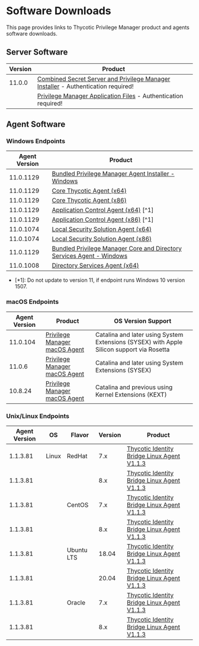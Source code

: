 [title]: # (Software Downloads)
[tags]: # (links)
[priority]: # (1502)
# Software Downloads

This page provides links to Thycotic Privilege Manager product and agents software downloads.

## Server Software

| Version | Product |
| ----- | ----- |
| 11.0.0 | [Combined Secret Server and Privilege Manager Installer](https://thycotic.force.com/support/s/download-onprem) - Authentication required! |
| | [Privilege Manager Application Files](https://thycotic.force.com/support/s/download-onprem) - Authentication required! |

## Agent Software

### Windows Endpoints

| Agent Version | Product |
| ----- | ----- |
| 11.0.1129 | [Bundled Privilege Manager Agent Installer - Windows](https://tmsnuget.thycotic.com/software/Agents/ThycoticAgentsInstaller_x86_11_0_1129.exe) |
| 11.0.1129 | [Core Thycotic Agent (x64)](https://tmsnuget.thycotic.com/software/Agents/ThycoticAgent_x64_11_0_1129.msi) |
| 11.0.1129 | [Core Thycotic Agent (x86)](https://tmsnuget.thycotic.com/software/Agents/ThycoticAgent_x86_11_0_1129.msi) |
| 11.0.1129 | [Application Control Agent (x64)](https://tmsnuget.thycotic.com/software/Agents/Thycotic_ApplicationControlAgent_x64_11_0_1129.msi) [^1] |
| 11.0.1129 | [Application Control Agent (x86)](https://tmsnuget.thycotic.com/software/Agents/Thycotic_ApplicationControlAgent_x86_11_0_1129.msi) [^1] |
| 11.0.1074 | [Local Security Solution Agent (x64)](https://tmsnuget.thycotic.com/software/Agents/Thycotic_LocalSecurityAgent_x64_11_0_1074.msi) |
| 11.0.1074 | [Local Security Solution Agent (x86)](https://tmsnuget.thycotic.com/software/Agents/Thycotic_LocalSecurityAgent_x86_11_0_1074.msi) |
| 11.0.1129 | [Bundled Privilege Manager Core and Directory Services Agent - Windows](https://tmsnuget.thycotic.com/software/Agents/ThycoticDirectoryServicesInstaller_x86_11_0_1129.exe) |
| 11.0.1008 | [Directory Services Agent (x64)](https://tmsnuget.thycotic.com/software/Agents/Thycotic_DirectoryServicesAgent_x64_11_0_1008.msi) |

* [*1]: Do not update to version 11, if endpoint runs Windows 10 version 1507.

### macOS Endpoints

| Agent Version | Product | OS Version Support|
| ----- | ----- | ----- |
| 11.0.104 | [Privilege Manager macOS Agent](https://tmsnuget.thycotic.com/software/Agents/ThycoticManagementAgent-11.0.104.dmg) | Catalina and later using System Extensions (SYSEX) with Apple Silicon support via Rosetta |
| 11.0.6 | [Privilege Manager macOS Agent](https://tmsnuget.thycotic.com/software/Agents/ThycoticManagementAgent-11.0.6.dmg) | Catalina and later using System Extensions (SYSEX) |
| 10.8.24 | [Privilege Manager macOS Agent](https://tmsnuget.thycotic.com/software/Agents/ThycoticManagementAgent-10.8.24.dmg) | Catalina and previous using Kernel Extensions (KEXT) |

### Unix/Linux Endpoints

| Agent Version | OS | Flavor | Version | Product |
| ----- | ----- | ----- | ----- | ----- |
| 1.1.3.81 | Linux | RedHat | 7.x | [Thycotic Identity Bridge Linux Agent V1.1.3](https://tmsnuget.thycotic.com/software/IdBridge/pmagent_x86_64_v1.1.3.81_rhel7.rpm) |
| 1.1.3.81 | | | 8.x | [Thycotic Identity Bridge Linux Agent V1.1.3](https://tmsnuget.thycotic.com/software/IdBridge/pmagent_x86_64_v1.1.3.81_rhel8.rpm) |
| 1.1.3.81 | | CentOS | 7.x | [Thycotic Identity Bridge Linux Agent V1.1.3](https://tmsnuget.thycotic.com/software/IdBridge/pmagent_x86_64_v1.1.3.81_centos7.rpm) |
| 1.1.3.81 | | | 8.x | [Thycotic Identity Bridge Linux Agent V1.1.3](https://tmsnuget.thycotic.com/software/IdBridge/pmagent_x86_64_v1.1.3.81_centos8.rpm) |
| 1.1.3.81 | | Ubuntu LTS | 18.04 | [Thycotic Identity Bridge Linux Agent V1.1.3](https://tmsnuget.thycotic.com/software/IdBridge/pmagent_x86_64_v1.1.3.81_ubuntu18.deb) |
| 1.1.3.81 | | | 20.04 | [Thycotic Identity Bridge Linux Agent V1.1.3](https://tmsnuget.thycotic.com/software/IdBridge/pmagent_x86_64_v1.1.3.81_ubuntu20.deb) |
| 1.1.3.81 | | Oracle | 7.x | [Thycotic Identity Bridge Linux Agent V1.1.3](https://tmsnuget.thycotic.com/software/IdBridge/pmagent_x86_64_v1.1.3.81_oraclelinux7.rpm) |
| 1.1.3.81 | | | 8.x | [Thycotic Identity Bridge Linux Agent V1.1.3](https://tmsnuget.thycotic.com/software/IdBridge/pmagent_x86_64_v1.1.3.81_oraclelinux8.rpm) |
